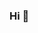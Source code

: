 ### Hi 👋

<!--
**natkramarz/natkramarz** is a ✨ _special_ ✨ repository because its `README.md` (this file) appears on your GitHub profile.
-->

